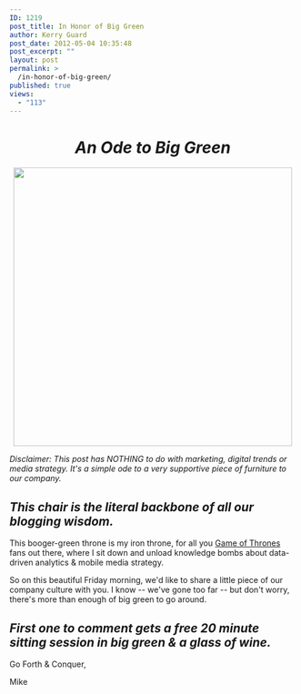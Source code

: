 ```yaml
---
ID: 1219
post_title: In Honor of Big Green
author: Kerry Guard
post_date: 2012-05-04 10:35:48
post_excerpt: ""
layout: post
permalink: >
  /in-honor-of-big-green/
published: true
views:
  - "113"
---
```

<h1 style="text-align: center;"><em>An Ode to Big Green</em></h1>
<p style="text-align: center;"><img class="aligncenter  wp-image-1220" title="big green" src="http://mkgmediagroup.com/wp-content/uploads/2012/05/big-green.jpg" alt="" width="490" height="490" /></p>
<p style="text-align: left;"><em style="text-align: left;">Disclaimer: This post has NOTHING to do with marketing, digital trends or media strategy. It's a simple ode to a very supportive piece of furniture to our company.</em></p>

<h2 style="text-align: left;"><em>This chair is the literal backbone of all our blogging wisdom.</em></h2>
<p style="text-align: left;">This booger-green throne is my iron throne, for all you <a href="http://www.hbo.com/game-of-thrones/index.html" target="_blank">Game of Thrones</a> fans out there, where I sit down and unload knowledge bombs about data-driven analytics &amp; mobile media strategy.</p>
<p style="text-align: left;">So on this beautiful Friday morning, we'd like to share a little piece of our company culture with you. I know -- we've gone too far -- but don't worry, there's more than enough of big green to go around.</p>

<h2 style="text-align: left;"><em>First one to comment gets a free 20 minute sitting session in big green &amp; a glass of wine.</em></h2>
<p style="text-align: left;">Go Forth &amp; Conquer,</p>
<p style="text-align: left;">Mike</p>